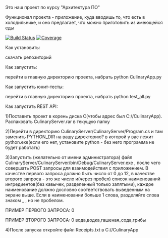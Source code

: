 Это наш проект по курсу "Архитектура ПО"

Функционал проекта - приложение, куда вводишь то, что есть в холодильнике, и оно предлагает, что можно приготовить из имеющейся еды

[![Build Status][travis-badge]][travis-url]
[![Coverage][coverage-image]][coverage-url]

Как установить:

скачать репозиторий

Как запустить:

перейти в главную директорию проекта, набрать python CulinaryApp.py

Как запустить юнит-тесты:

перейти в главную директорию проекта, набрать python test_all.py

Как запустить REST API:

1)Поставить проект в корень диска С(чтобы адрес был С://CulinaryApp). Распаковать CulinaryServer.rar в текущую папку

2)Перейти в директорию CulinaryServer/CulinaryServer/Program.cs и там заменить PYTHON_DIR на вашу директорию? в которой у вас лежит python.exe(если его нет, установите python - без него программа не будет работать)

3)Запустить (желательно от имени администратора) файл CulinaryServer/CulinaryServer/bin/Debug/CulinaryServer.exe , после чего совершать POST запросы для взаимодействия с приложением. В качестве первого запроса должно быть число от 0 до 12, в качестве второго запроса - это же число и(через пробел) список наименований ингредиентов(без кавычек, разделенный только запятыми), каждое наименование должно дословно соответствовать выведенным на экране выше. Если в наименовании больше 1 слова, разделяйте слова знаком _ , но не пробелом.

ПРИМЕР ПЕРВОГО ЗАПРОСА: 0

ПРИМЕР ВТОРОГО ЗАПРОСА: 0 вода,водка,гашеная_сода,грибы

4)После запуска откройте файл Receipts.txt в C://CulinaryApp

[travis-url]: https://travis-ci.org/dimakarp1996/CulinaryApp
[travis-badge]: https://travis-ci.org/dimakarp1996/CulinaryApp.svg?branch=master
[coverage-image]: https://codecov.io/gh/dimakarp1996/CulinaryApp/branch/master/graph/badge.svg
[coverage-url]: https://codecov.io/gh/dimakarp1996/CulinaryApp

